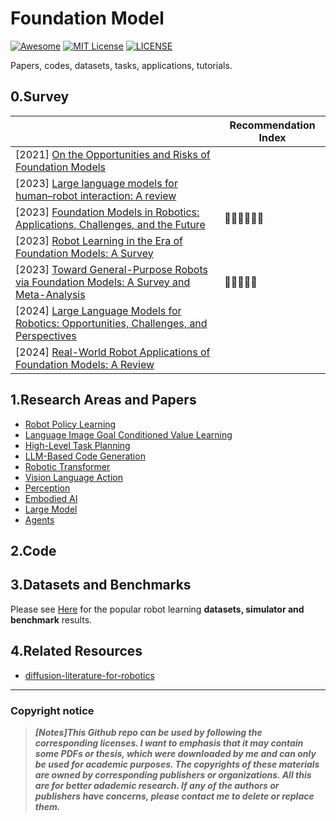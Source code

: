 # Foundation Model

[![Awesome](https://awesome.re/badge.svg)](https://awesome.re) [![MIT License](https://img.shields.io/badge/license-MIT-green.svg)](https://opensource.org/licenses/MIT) [![LICENSE](https://img.shields.io/badge/license-Anti%20996-blue.svg)](https://github.com/996icu/996.ICU/blob/master/LICENSE)

Papers, codes, datasets, tasks, applications, tutorials.



## 0.Survey

|                                                              | Recommendation Index                       |
| ------------------------------------------------------------ | ------------------------------------------ |
| [2021] [On the Opportunities and Risks of Foundation Models](https://arxiv.org/abs/2108.07258) |                                            |
| [2023] [Large language models for human–robot interaction: A review](https://www.sciencedirect.com/science/article/pii/S2667379723000451) |                                            |
| [2023] [Foundation Models in Robotics: Applications, Challenges, and the Future](https://arxiv.org/abs/2312.07843) | :star2::star2::star2::star2::star2::star2: |
| [2023] [Robot Learning in the Era of Foundation Models: A Survey](https://arxiv.org/abs/2311.14379) |                                            |
| [2023] [Toward General-Purpose Robots via Foundation Models: A Survey and Meta-Analysis](https://arxiv.org/abs/2312.08782) | :star2::star2::star2::star2::star2:        |
| [2024] [Large Language Models for Robotics: Opportunities, Challenges, and Perspectives](https://arxiv.org/abs/2401.04334) |                                            |
| [2024] [Real-World Robot Applications of Foundation Models: A Review](https://arxiv.org/abs/2402.05741) |                                            |



## 1.Research Areas and Papers

- [Robot Policy Learning](https://github.com/Evan-wyl/Robot-Learning/blob/master/fm/papers/rpl.md)
- [Language Image Goal Conditioned Value Learning](https://github.com/Evan-wyl/Robot-Learning/blob/master/fm/papers/ligcvl.md)
- [High-Level Task Planning](https://github.com/Evan-wyl/Robot-Learning/blob/master/fm/papers/hltp.md)
- [LLM-Based Code Generation](https://github.com/Evan-wyl/Robot-Learning/blob/master/fm/papers/llmcg.md)
- [Robotic Transformer](https://github.com/Evan-wyl/Robot-Learning/blob/master/fm/papers/rt.md)
- [Vision Language Action](https://github.com/Evan-wyl/Robot-Learning/blob/master/fm/papers/vla.md)
- [Perception](https://github.com/Evan-wyl/Robot-Learning/blob/master/fm/papers/perception.md)
- [Embodied AI](https://github.com/Evan-wyl/Robot-Learning/blob/master/fm/papers/ea.md)
- [Large Model](https://github.com/Evan-wyl/Robot-Learning/blob/master/fm/papers/lm.md)
- [Agents](https://github.com/Evan-wyl/Robot-Learning/blob/master/fm/papers/agents.md)



## 2.Code





## 3.Datasets and Benchmarks

Please see [Here](https://github.com/Evan-wyl/Robot-Learning/tree/master/ei/data) for the popular robot learning **datasets, simulator and benchmark** results.



## 4.Related Resources

- [diffusion-literature-for-robotics](https://github.com/mbreuss/diffusion-literature-for-robotics)



------

### Copyright notice

> ***[Notes]This Github repo can be used by following the corresponding licenses. I want to emphasis that it may contain some PDFs or thesis, which were downloaded by me and can only be used for academic purposes. The copyrights of these materials are owned by corresponding publishers or organizations. All this are for better adademic research. If any of the authors or publishers have concerns, please contact me to delete or replace them.***